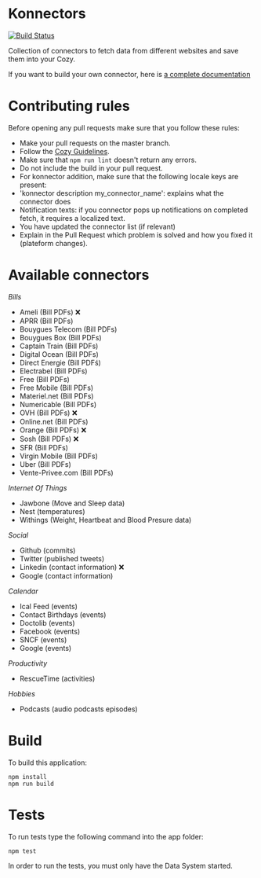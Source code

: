 # Konnectors

[![Build Status](https://travis-ci.org/cozy-labs/konnectors.svg)](https://travis-ci.org/cozy-labs/konnectors)

Collection of connectors to fetch data from different websites and save them
into your Cozy.

If you want to build your own connector, here is [a complete documentation](https://github.com/cozy-labs/konnectors/wiki)

# Contributing rules

Before opening any pull requests make sure that you follow these rules:

* Make your pull requests on the master branch.
* Follow the [Cozy Guidelines](https://github.com/cozy/cozy-guidelines).
* Make sure that `npm run lint` doesn't return any errors.
* Do not include the build in your pull request.
* For konnector addition, make sure that the following locale keys are present:
 * 'konnector description my_connector_name': explains what the connector does
 * Notification texts: if you connector pops up notifications on completed fetch,
   it requires a localized text.
* You have updated the connector list (if relevant)
* Explain in the Pull Request which problem is solved and how you fixed it (plateform changes).

# Available connectors

*Bills*

* Ameli (Bill PDFs) :x:
* APRR (Bill PDFs)
* Bouygues Telecom (Bill PDFs)
* Bouygues Box (Bill PDFs)
* Captain Train (Bill PDFs)
* Digital Ocean (Bill PDFs)
* Direct Energie (Bill PDFś)
* Electrabel (Bill PDFs)
* Free (Bill PDFs)
* Free Mobile (Bill PDFs)
* Materiel.net (Bill PDFs)
* Numericable (Bill PDFs)
* OVH (Bill PDFs) :x:
* Online.net (Bill PDFs)
* Orange (Bill PDFs) :x:
* Sosh (Bill PDFs) :x:
* SFR (Bill PDFs)
* Virgin Mobile (Bill PDFs)
* Uber (Bill PDFs)
* Vente-Privee.com (Bill PDFs)

*Internet Of Things*

* Jawbone (Move and Sleep data)
* Nest (temperatures)
* Withings (Weight, Heartbeat and Blood Presure data)

*Social*

* Github (commits)
* Twitter (published tweets)
* Linkedin (contact information) :x:
* Google (contact information)

*Calendar*

* Ical Feed (events)
* Contact Birthdays (events)
* Doctolib (events)
* Facebook (events)
* SNCF (events)
* Google (events)

*Productivity*

* RescueTime (activities)

*Hobbies*

* Podcasts (audio podcasts episodes)

# Build

To build this application:

    npm install
    npm run build

# Tests

To run tests type the following command into the app folder:

    npm test

In order to run the tests, you must only have the Data System started.
